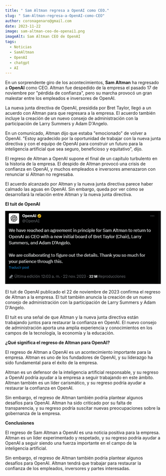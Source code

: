 ```yaml
---
title: " Sam Altman regresa a OpenAI como CEO."
slug: " Sam-Altman-regresa-a-OpenAI-como-CEO"
author: coronagenaro@gmail.com
date: 2023-11-22
image: sam-altman-ceo-de-openai1.png
imageAlt: Sam Altman CEO de OpenAI
tags:
  - Noticias
  - SamAltman
  - OpenAI
  - chatgpt
  - AI
---
```

En un sorprendente giro de los acontecimientos, **Sam Altman** ha regresado a **OpenAI** como CEO. Altman fue despedido de la empresa el pasado 17 de noviembre por "pérdida de confianza", pero su marcha provocó un gran malestar entre los empleados e inversores de OpenAI.

La nueva junta directiva de OpenAI, presidida por Bret Taylor, llegó a un acuerdo con Altman para que regresara a la empresa. El acuerdo también incluye la creación de un nuevo consejo de administración con la participación de Larry Summers y Adam D'Angelo.

En un comunicado, Altman dijo que estaba "emocionado" de volver a OpenAI. "Estoy agradecido por la oportunidad de trabajar con la nueva junta directiva y con el equipo de OpenAI para construir un futuro para la inteligencia artificial que sea seguro, beneficioso y equitativo", dijo.

El regreso de Altman a OpenAI supone el final de un capítulo turbulento en la historia de la empresa. El despido de Altman provocó una crisis de confianza en OpenAI, y muchos empleados e inversores amenazaron con renunciar si Altman no regresaba.

El acuerdo alcanzado por Altman y la nueva junta directiva parece haber calmado las aguas en OpenAI. Sin embargo, queda por ver cómo se desarrollará la relación entre Altman y la nueva junta directiva.

**El tuit de OpenAI**

![](opeai-tuit.png)



El tuit de OpenAI publicado el 22 de noviembre de 2023 confirma el regreso de Altman a la empresa. El tuit también anuncia la creación de un nuevo consejo de administración con la participación de Larry Summers y Adam D'Angelo.

El tuit es una señal de que Altman y la nueva junta directiva están trabajando juntos para restaurar la confianza en OpenAI. El nuevo consejo de administración aporta una amplia experiencia y conocimientos en los campos de la tecnología, la economía y la educación.

**¿Qué significa el regreso de Altman para OpenAI?**

El regreso de Altman a OpenAI es un acontecimiento importante para la empresa. Altman es uno de los fundadores de OpenAI, y su liderazgo ha sido fundamental para el éxito de la empresa.

Altman es un defensor de la inteligencia artificial responsable, y su regreso a OpenAI podría ayudar a la empresa a seguir trabajando en este ámbito. Altman también es un líder carismático, y su regreso podría ayudar a restaurar la confianza en OpenAI.

Sin embargo, el regreso de Altman también podría plantear algunos desafíos para OpenAI. Altman ha sido criticado por su falta de transparencia, y su regreso podría suscitar nuevas preocupaciones sobre la gobernanza de la empresa.

**Conclusiones**

El regreso de Sam Altman a OpenAI es una noticia positiva para la empresa. Altman es un líder experimentado y respetado, y su regreso podría ayudar a OpenAI a seguir siendo una fuerza importante en el campo de la inteligencia artificial.

Sin embargo, el regreso de Altman también podría plantear algunos desafíos para OpenAI. Altman tendrá que trabajar para restaurar la confianza de los empleados, inversores y partes interesadas.

<!--EndFragment-->
